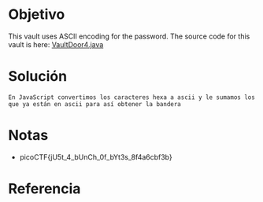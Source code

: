 # Objetivo
This vault uses ASCII encoding for the password. The source code for this vault is here: [VaultDoor4.java](https://jupiter.challenges.picoctf.org/static/c695ee23309d453a3ef369c34cc1bccb/VaultDoor4.java)
# Solución
```
En JavaScript convertimos los caracteres hexa a ascii y le sumamos los que ya están en ascii para así obtener la bandera

```
# Notas
- picoCTF{jU5t_4_bUnCh_0f_bYt3s_8f4a6cbf3b}
# Referencia